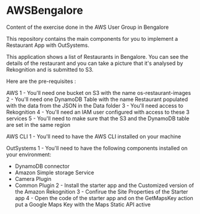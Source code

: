 # AWSBengalore
Content of the exercise done in the AWS User Group in Bengalore

This repository contains the main components for you to implement a Restaurant App with OutSystems.

This application shows a list of Restaurants in Bengalore. You can see the details of the restaurant and you can take a picture that it's analysed by Rekognition and is submitted to S3.

Here are the pre-requisites :

AWS
1 - You'll need one bucket on S3 with the name os-restaurant-images
2 - You'll need one DynamoDB Table with the name Restaurant populated with the data from the JSON in the Data folder
3 - You'll need access to Rekognition
4 - You'll need an IAM user configured with access to these 3 services 
5 - You'll need to make sure that the S3 and the DynamoDB table are set in the same region

AWS CLI
1 - You'll need to have the AWS CLI installed on your machine

OutSystems
1 - You'll need to have the following components installed on your environment:
- DynamoDB connector 
- Amazon Simple storage Service
- Camera Plugin
- Common Plugin
2 - Install the starter app and the Customized version of the Amazon Rekognition
3 - Confirue the Site Properties of the Starter app
4 - Open the code of the starter app and on the GetMapsKey action put a Google Maps Key with the Maps Static API active
